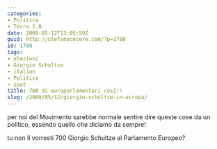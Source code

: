 ```yaml
---
categories:
- Politica
- Terra 2.0
date: 2009-05-12T13:05:59Z
guid: http://stefanocecere.com/?p=1780
id: 1780
tags:
- elezioni
- Giorgio Schultze
- italian
- Politica
- spot
title: 700 di europarlamentari così!!
slug: /2009/05/12/giorgio-schultze-in-europa/
---
```


per noi del Movimento sarebbe normale sentire dire queste cose da un politico, essendo quello che diciamo da sempre!
  
tu non li vorresti 700 Giorgio Schultze al Parlamento Europeo?